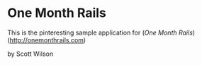 # One Month Rails 

This is the pinteresting sample application for
(*One Month Rails*)(http://onemonthrails.com)


by Scott Wilson